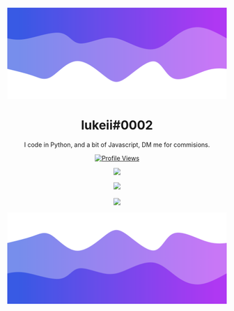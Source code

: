 ![Header](./header.png)

<h1 align="center">lukeii#0002</h1>
<p align="center">I code in Python, and a bit of Javascript, DM me for commisions.</p>
<a href="https://github.com/7gh">
  <p align="center">
    <img src="https://komarev.com/ghpvc/?username=7gh" alt="Profile Views">
  </p>
</a>

<p align="center">
  <img src="https://github-readme-stats.vercel.app/api/?username=7gh&title_color=4F8CC9&text_color=9f9f9f&show_icons=true&bg_color=00000000&hide_border=true&icon_color=4F8CC9&hide_title=true&count_private=true" />
</p>

<p align="center">
  <img src="GET FROM https://discord.c99.nl" />
  <br />
  <br />
  <img src="https://github-profile-trophy.vercel.app/?username=7gh&theme=nord&margin-w=15&margin-h=1&column=6" />
</p>

![Footer](./footer.png)
